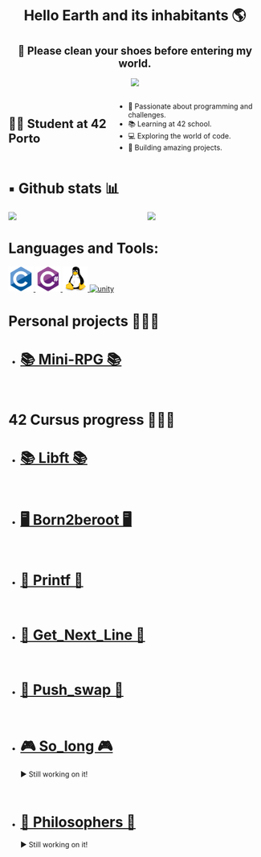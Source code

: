   <div align=center>
        <h1><b>Hello Earth and its inhabitants 🌎</b></h1>
        <h2><b>👞 Please clean your shoes before entering my world. </b></h1>
  </div>
  
<p align=center>
  <img src="https://media.giphy.com/media/wwg1suUiTbCY8H8vIA/giphy-downsized-large.gif" width="250">
</p>

<div style="display: flex; align-items: center;">
        <h1 style="font-size: 24px;">👨‍🎓 Student at 42 Porto</h1>
        <ul>
            <li>🚀 Passionate about programming and challenges.</li>
            <li>📚 Learning at 42 school.</li>
            <li>💻 Exploring the world of code.</li>
            <li>🤖 Building amazing projects.</li>
        </ul>
</div>

# ▪️ Github stats 📊

<div style="display: flex; justify-content: space-between;">
    <img src="https://github-readme-stats.vercel.app/api?username=nebbur&show_icons=true&theme=github_dark" width="50%">
    <img src="https://github-readme-stats.vercel.app/api/top-langs/?username=nebbur&layout=compact&theme=github_dark" width="45%">
</div>


##

<p align="left">
</p>

<h1 align="left">Languages and Tools:</h3>
<p align="left"> <a href="https://www.cprogramming.com/" target="_blank" rel="noreferrer"> <img src="https://raw.githubusercontent.com/devicons/devicon/master/icons/c/c-original.svg" alt="c" width="50" height="50"/> </a> <a href="https://www.w3schools.com/cs/" target="_blank" rel="noreferrer"> <img src="https://raw.githubusercontent.com/devicons/devicon/master/icons/csharp/csharp-original.svg" alt="csharp" width="50" height="50"/> </a> <a href="https://www.linux.org/" target="_blank" rel="noreferrer"> <img src="https://raw.githubusercontent.com/devicons/devicon/master/icons/linux/linux-original.svg" alt="linux" width="50" height="50"/> </a> <a href="https://unity.com/" target="_blank" rel="noreferrer"> <img src="https://www.vectorlogo.zone/logos/unity3d/unity3d-icon.svg" alt="unity" width="50" height="50"/> </a> </p>

##

# Personal projects 👨🏻‍💻 
- # [📚 Mini-RPG 📚](https://github.com/nebbur/Mini-rpg)
<br>

# 42 Cursus progress 👨🏻‍💻 

- # [📚 Libft 📚](https://github.com/nebbur/Libft)
<br>

- # [🖥 Born2beroot 🖥](https://github.com/nebbur/Born2beroot-Tutorial)
<br>

- # [📝 Printf 📝](https://github.com/nebbur/Printf)
<br>

- # [📖 Get_Next_Line 📖](https://github.com/nebbur/Get_next_line)
<br>

- # [🔢 Push_swap 🔢](https://github.com/nebbur/Push-Swap)
<br>

- # [🎮 So_long 🎮](https://github.com/nebbur/So_long)
  ► Still working on it!
<br>

 - # [🍴 Philosophers 🍴](https://github.com/nebbur/Philosophers)
   ► Still working on it!
<br>
